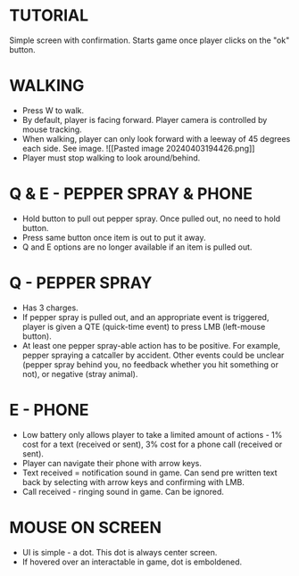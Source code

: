 # TUTORIAL
Simple screen with confirmation. Starts game once player clicks on the "ok" button.

# WALKING
- Press W to walk.
- By default, player is facing forward. Player camera is controlled by mouse tracking.
- When walking, player can only look forward with a leeway of 45 degrees each side. See image.
![[Pasted image 20240403194426.png]]
- Player must stop walking to look around/behind.

# Q & E - PEPPER SPRAY & PHONE
- Hold button to pull out pepper spray. Once pulled out, no need to hold button.
- Press same button once item is out to put it away.
- Q and E options are no longer available if an item is pulled out.
# Q - PEPPER SPRAY
- Has 3 charges. 
- If pepper spray is pulled out, and an appropriate event is triggered, player is given a QTE (quick-time event) to press LMB (left-mouse button).
- At least one pepper spray-able action has to be positive. For example, pepper spraying a catcaller by accident. Other events could be unclear (pepper spray behind you, no feedback whether you hit something or not), or negative (stray animal).
# E - PHONE
- Low battery only allows player to take a limited amount of actions - 1% cost for a text (received or sent), 3% cost for a phone call (received or sent).
- Player can navigate their phone with arrow keys.
- Text received = notification sound in game. Can send pre written text back by selecting with arrow keys and confirming with LMB.
- Call received - ringing sound in game. Can be ignored.

# MOUSE ON SCREEN
- UI is simple - a dot. This dot is always center screen.
- If hovered over an interactable in game, dot is emboldened.


